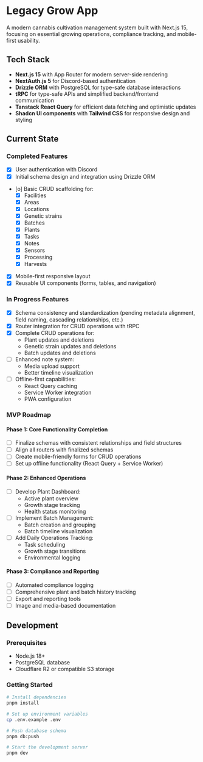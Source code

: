 # Legacy Grow App

A modern cannabis cultivation management system built with Next.js 15, focusing on essential growing operations, compliance tracking, and mobile-first usability.

## Tech Stack

- **Next.js 15** with App Router for modern server-side rendering
- **NextAuth.js 5** for Discord-based authentication
- **Drizzle ORM** with PostgreSQL for type-safe database interactions
- **tRPC** for type-safe APIs and simplified backend/frontend communication
- **Tanstack React Query** for efficient data fetching and optimistic updates
- **Shadcn UI components** with **Tailwind CSS** for responsive design and styling

## Current State

### Completed Features

- [x] User authentication with Discord
- [x] Initial schema design and integration using Drizzle ORM
- [o] Basic CRUD scaffolding for:
  - [x] Facilities
  - [x] Areas
  - [x] Locations
  - [x] Genetic strains
  - [x] Batches
  - [x] Plants
  - [x] Tasks
  - [x] Notes
  - [x] Sensors
  - [x] Processing
  - [x] Harvests
- [x] Mobile-first responsive layout
- [x] Reusable UI components (forms, tables, and navigation)

### In Progress Features

- [x] Schema consistency and standardization (pending metadata alignment, field naming, cascading relationships, etc.)
- [x] Router integration for CRUD operations with tRPC
- [x] Complete CRUD operations for:
  - Plant updates and deletions
  - Genetic strain updates and deletions
  - Batch updates and deletions
- [ ] Enhanced note system:
  - Media upload support
  - Better timeline visualization
- [ ] Offline-first capabilities:
  - React Query caching
  - Service Worker integration
  - PWA configuration

### MVP Roadmap

#### Phase 1: Core Functionality Completion

- [ ] Finalize schemas with consistent relationships and field structures
- [ ] Align all routers with finalized schemas
- [ ] Create mobile-friendly forms for CRUD operations
- [ ] Set up offline functionality (React Query + Service Worker)

#### Phase 2: Enhanced Operations

- [ ] Develop Plant Dashboard:
  - Active plant overview
  - Growth stage tracking
  - Health status monitoring
- [ ] Implement Batch Management:
  - Batch creation and grouping
  - Batch timeline visualization
- [ ] Add Daily Operations Tracking:
  - Task scheduling
  - Growth stage transitions
  - Environmental logging

#### Phase 3: Compliance and Reporting

- [ ] Automated compliance logging
- [ ] Comprehensive plant and batch history tracking
- [ ] Export and reporting tools
- [ ] Image and media-based documentation

## Development

### Prerequisites

- Node.js 18+
- PostgreSQL database
- Cloudflare R2 or compatible S3 storage

### Getting Started

```bash
# Install dependencies
pnpm install

# Set up environment variables
cp .env.example .env

# Push database schema
pnpm db:push

# Start the development server
pnpm dev
```
